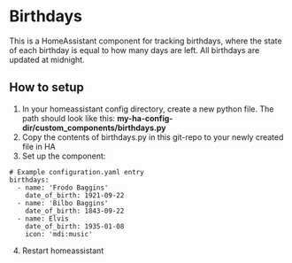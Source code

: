 # Birthdays
This is a HomeAssistant component for tracking birthdays, where the state of each birthday is equal to how many days are left. All birthdays are updated at midnight.

## How to setup

1. In your homeassistant config directory, create a new python file. The path should look like this: **my-ha-config-dir/custom_components/birthdays.py**
2. Copy the contents of birthdays.py in this git-repo to your newly created file in HA
3. Set up the component:
~~~~
# Example configuration.yaml entry
birthdays:
  - name: 'Frodo Baggins'
    date_of_birth: 1921-09-22
  - name: 'Bilbo Baggins'
    date_of_birth: 1843-09-22
  - name: Elvis
    date_of_birth: 1935-01-08
    icon: 'mdi:music'
~~~~
4. Restart homeassistant
